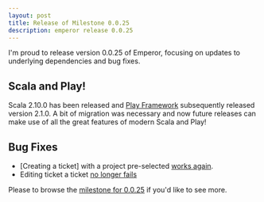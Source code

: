 ```yaml
---
layout: post
title: Release of Milestone 0.0.25
description: emperor release 0.0.25
---
```


I'm proud to release version 0.0.25 of Emperor, focusing on updates to underlying dependencies and bug fixes.

## Scala and Play!

Scala 2.10.0 has been released and [Play Framework](http://www.playframework.com) subsequently released version 2.1.0. A bit of migration was necessary and now future releases can make use of all the great features of modern Scala and Play!

## Bug Fixes

* [Creating a ticket] with a project pre-selected [works again](http://issues.emperorapp.com/ticket/EMP-230).
* Editing ticket a ticket [no longer fails](http://issues.emperorapp.com/ticket/EMP-231)

Please to browse the [milestone for 0.0.25](http://issues.emperorapp.com/ticket/EMP-229)
if you'd like to see more.